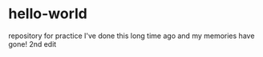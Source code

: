 # hello-world
repository for practice
I've done this long time ago and my memories have gone! 
2nd edit

